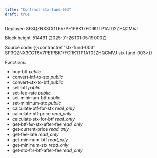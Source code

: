 ```yaml
---
title: "Contract stx-fund-003"
draft: true
---
```

Deployer: SP3QZNX3CGT6V7PE1PBK17FCRK1TP1AT02ZHQCMVJ


 



Block height: 514491 (2025-01-26T01:05:19.000Z)

Source code: {{<contractref "stx-fund-003" SP3QZNX3CGT6V7PE1PBK17FCRK1TP1AT02ZHQCMVJ stx-fund-003>}}

Functions:

* buy-btf _public_
* convert-btf-to-stx _public_
* convert-stx-to-btf _public_
* sell-btf _public_
* set-fee-rate _public_
* set-minimum-btf _public_
* set-minimum-stx _public_
* calculate-btf-for-stx _read_only_
* calculate-btf-price _read_only_
* calculate-stx-for-btf _read_only_
* get-btf-for-stx-after-fee _read_only_
* get-current-price _read_only_
* get-fee-rate _read_only_
* get-minimum-btf _read_only_
* get-minimum-stx _read_only_
* get-stx-for-btf-after-fee _read_only_
